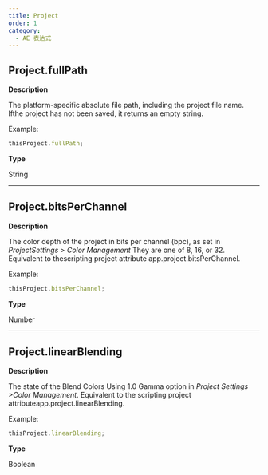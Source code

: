 ```yaml
---
title: Project
order: 1
category:
  - AE 表达式
---
```


## Project.fullPath

**Description**

The platform-specific absolute file path, including the project file name. Ifthe project has not been saved, it returns an empty string.

Example:

```javascript
thisProject.fullPath;
```

**Type**

String

---

## Project.bitsPerChannel

**Description**

The color depth of the project in bits per channel (bpc), as set in _ProjectSettings > Color Management_ They are one of 8, 16, or 32. Equivalent to thescripting project attribute app.project.bitsPerChannel.

Example:

```javascript
thisProject.bitsPerChannel;
```

**Type**

Number

---

## Project.linearBlending

**Description**

The state of the Blend Colors Using 1.0 Gamma option in _Project Settings >Color Management_. Equivalent to the scripting project attributeapp.project.linearBlending.

Example:

```javascript
thisProject.linearBlending;
```

**Type**

Boolean
